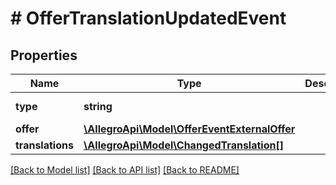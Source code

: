 # # OfferTranslationUpdatedEvent

## Properties

Name | Type | Description | Notes
------------ | ------------- | ------------- | -------------
**type** | **string** |  | [optional] [default to 'OFFER_TRANSLATION_UPDATED']
**offer** | [**\AllegroApi\Model\OfferEventExternalOffer**](OfferEventExternalOffer.md) |  |
**translations** | [**\AllegroApi\Model\ChangedTranslation[]**](ChangedTranslation.md) |  | [optional]

[[Back to Model list]](../../README.md#models) [[Back to API list]](../../README.md#endpoints) [[Back to README]](../../README.md)
